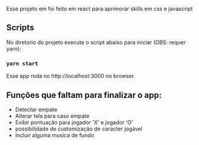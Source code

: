 Esse projeto em foi feito em react para aprimorar skills em css e javascript

## Scripts

No diretorio do projeto execute o script abaixo para iniciar (OBS: requer yarn):

### `yarn start`

Esse app roda no http://localhost:3000 no browser.


## Funções que faltam para finalizar o app:

- Detectar empate
- Alterar tela para caso empate
- Exibir pontuação para jogador 'X' e jogador 'O'
- possibilidade de customização de caracter jogável
- Incluir alguma musica de fundo
